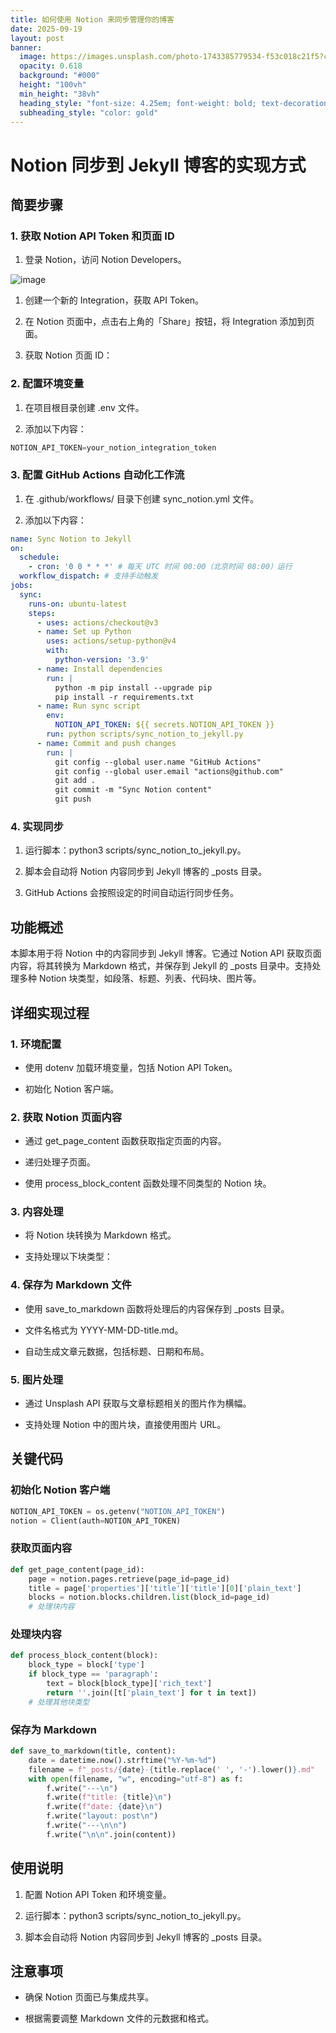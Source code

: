 ```yaml
---
title: 如何使用 Notion 来同步管理你的博客
date: 2025-09-19
layout: post
banner:
  image: https://images.unsplash.com/photo-1743385779534-f53c018c21f5?crop=entropy&cs=tinysrgb&fit=max&fm=jpg&ixid=M3w2OTIwMzJ8MHwxfHJhbmRvbXx8fHx8fHx8fDE3NTgyOTkxMTN8&ixlib=rb-4.1.0&q=80&w=1080
  opacity: 0.618
  background: "#000"
  height: "100vh"
  min_height: "38vh"
  heading_style: "font-size: 4.25em; font-weight: bold; text-decoration: underline"
  subheading_style: "color: gold"
---
```


# Notion 同步到 Jekyll 博客的实现方式

## 简要步骤

### 1. 获取 Notion API Token 和页面 ID

1. 登录 Notion，访问 Notion Developers。

![image](https://prod-files-secure.s3.us-west-2.amazonaws.com/a7a0cc5a-89b9-4cda-8686-1fba0ca52f40/d19c1afe-dea5-4312-9333-786b0ba83054/image.png?X-Amz-Algorithm=AWS4-HMAC-SHA256&X-Amz-Content-Sha256=UNSIGNED-PAYLOAD&X-Amz-Credential=ASIAZI2LB466224L2KZS%2F20250919%2Fus-west-2%2Fs3%2Faws4_request&X-Amz-Date=20250919T162513Z&X-Amz-Expires=3600&X-Amz-Security-Token=IQoJb3JpZ2luX2VjEFsaCXVzLXdlc3QtMiJHMEUCIGty8yKNo%2B2c5t3JllxGyF2Y%2F2VPYgC2KKZEZ9DN%2FROnAiEApvom3vJGTQUOVBdhzizoGcAQ%2B1SkzGz76%2BtdM3fSbagqiAQI1P%2F%2F%2F%2F%2F%2F%2F%2F%2F%2FARAAGgw2Mzc0MjMxODM4MDUiDELOz23mCpCnfrgYtircA7u7577yeNNUn3oRmZrdDhq5VWWTEPs27ZQnRPoNEGWNYZKyNvP76JqnDJRPzWBihnAaiqO3lQ9VdFZCs4SJvOB0AOnjg5uqeVAdVJpdiT9U%2BJBOw6xT1bdfiCXNPHq7OIu4DCVKd%2FYBJCUEUat993kmjYu8pXJhYm4CDC240FsuktASnrd0zLWbLYGUSQUsHC8FUtB6nPl673MS4jvV0BCedDfwUB30LpO3s70aiLNxqZFF%2FZyQJuC15yGV6Xb04XxBjT8XZ%2FnPabYjJgTyTIA0RnBt4EdCs9wwrFClRTjun9KFq5k301F0M1Pup3IWkOHGATnBEn8W7HfDDZZhQMVU%2FxQZQ%2Ft841NJD2%2FvRVi9II1N5BzRotpAuHcnTXhDPfjoNXuuUZc0SjT102E0w4feWfgbBzhnHdIHUm9mjlZzhaMQiSKrxIzzLGp1aoKF13AGLUctNzIgvx0ZyuaDtKeu4rKXCzjUpNX83DX8hEFoY09n%2Bn5fKcn9ibNyxRABRwKBdN8nYetf%2FHuW2ojA3IID3CdnT8aO6R94YvMkx%2FnZPjzdx9GAJVEJenT8rp%2FKr34TJKQ%2FmEJTCJlAjAmeqCkqLgm493RVYiKYH44ECc59PbysPtZsmj%2BC%2By2XML%2FvtMYGOqUBZpFOtdZWENNFpjQBBcu00q7zKdtdIr928kFg6FOEUizmPIlI%2F4phIoHvej0HJx8VgW4VwRfYtGPAKctYLTviEsy4%2BS4%2Ff7AunydHaUfHPrZr%2F4ILymCXTH9spPSM2%2FrNpCdzTDeDWSEvgBuxpqHgx%2BkCfFH4v7YdAjl6JZKS2oHkqaVuyqLwpsfATPK02NQf%2BQMvfo1iAlttoq2IvP5qN5l1hltE&X-Amz-Signature=b8a641e94dde28002da4bdca75cf8d96d2eb57fb4f944da1ea99a7dfd360ad66&X-Amz-SignedHeaders=host&x-amz-checksum-mode=ENABLED&x-id=GetObject)

1. 创建一个新的 Integration，获取 API Token。

1. 在 Notion 页面中，点击右上角的「Share」按钮，将 Integration 添加到页面。

1. 获取 Notion 页面 ID：


### 2. 配置环境变量

1. 在项目根目录创建 .env 文件。

1. 添加以下内容：

```javascript
NOTION_API_TOKEN=your_notion_integration_token
```

### 3. 配置 GitHub Actions 自动化工作流

1. 在 .github/workflows/ 目录下创建 sync_notion.yml 文件。

1. 添加以下内容：

```yaml
name: Sync Notion to Jekyll
on:
  schedule:
    - cron: '0 0 * * *' # 每天 UTC 时间 00:00（北京时间 08:00）运行
  workflow_dispatch: # 支持手动触发
jobs:
  sync:
    runs-on: ubuntu-latest
    steps:
      - uses: actions/checkout@v3
      - name: Set up Python
        uses: actions/setup-python@v4
        with:
          python-version: '3.9'
      - name: Install dependencies
        run: |
          python -m pip install --upgrade pip
          pip install -r requirements.txt
      - name: Run sync script
        env:
          NOTION_API_TOKEN: ${{ secrets.NOTION_API_TOKEN }}
        run: python scripts/sync_notion_to_jekyll.py
      - name: Commit and push changes
        run: |
          git config --global user.name "GitHub Actions"
          git config --global user.email "actions@github.com"
          git add .
          git commit -m "Sync Notion content"
          git push
```

### 4. 实现同步

1. 运行脚本：python3 scripts/sync_notion_to_jekyll.py。

1. 脚本会自动将 Notion 内容同步到 Jekyll 博客的 _posts 目录。

1. GitHub Actions 会按照设定的时间自动运行同步任务。

## 功能概述

本脚本用于将 Notion 中的内容同步到 Jekyll 博客。它通过 Notion API 获取页面内容，将其转换为 Markdown 格式，并保存到 Jekyll 的 _posts 目录中。支持处理多种 Notion 块类型，如段落、标题、列表、代码块、图片等。

## 详细实现过程

### 1. 环境配置

- 使用 dotenv 加载环境变量，包括 Notion API Token。

- 初始化 Notion 客户端。

### 2. 获取 Notion 页面内容

- 通过 get_page_content 函数获取指定页面的内容。

- 递归处理子页面。

- 使用 process_block_content 函数处理不同类型的 Notion 块。

### 3. 内容处理

- 将 Notion 块转换为 Markdown 格式。

- 支持处理以下块类型：


### 4. 保存为 Markdown 文件

- 使用 save_to_markdown 函数将处理后的内容保存到 _posts 目录。

- 文件名格式为 YYYY-MM-DD-title.md。

- 自动生成文章元数据，包括标题、日期和布局。

### 5. 图片处理

- 通过 Unsplash API 获取与文章标题相关的图片作为横幅。

- 支持处理 Notion 中的图片块，直接使用图片 URL。

## 关键代码

### 初始化 Notion 客户端

```python
NOTION_API_TOKEN = os.getenv("NOTION_API_TOKEN")
notion = Client(auth=NOTION_API_TOKEN)
```

### 获取页面内容

```python
def get_page_content(page_id):
    page = notion.pages.retrieve(page_id=page_id)
    title = page['properties']['title']['title'][0]['plain_text']
    blocks = notion.blocks.children.list(block_id=page_id)
    # 处理块内容
```

### 处理块内容

```python
def process_block_content(block):
    block_type = block['type']
    if block_type == 'paragraph':
        text = block[block_type]['rich_text']
        return ''.join([t['plain_text'] for t in text])
    # 处理其他块类型
```

### 保存为 Markdown

```python
def save_to_markdown(title, content):
    date = datetime.now().strftime("%Y-%m-%d")
    filename = f"_posts/{date}-{title.replace(' ', '-').lower()}.md"
    with open(filename, "w", encoding="utf-8") as f:
        f.write("---\n")
        f.write(f"title: {title}\n")
        f.write(f"date: {date}\n")
        f.write("layout: post\n")
        f.write("---\n\n")
        f.write("\n\n".join(content))
```

## 使用说明

1. 配置 Notion API Token 和环境变量。

1. 运行脚本：python3 scripts/sync_notion_to_jekyll.py。

1. 脚本会自动将 Notion 内容同步到 Jekyll 博客的 _posts 目录。

## 注意事项

- 确保 Notion 页面已与集成共享。

- 根据需要调整 Markdown 文件的元数据和格式。